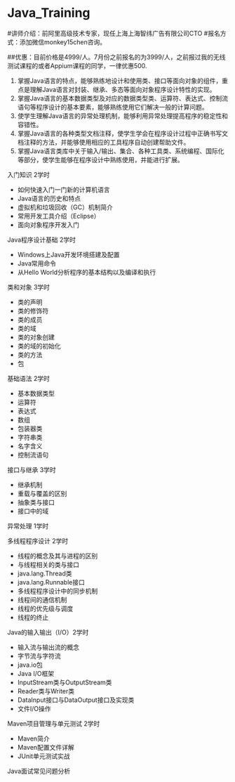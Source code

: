# Java_Training

#讲师介绍：前阿里高级技术专家，现任上海上海智纬广告有限公司CTO
#报名方式：添加微信monkey15chen咨询。



##优惠：目前价格是4999/人。7月份之前报名的为3999/人，之前报过我的无线测试课程的或者Appium课程的同学，一律优惠500.

1. 掌握Java语言的特点，能够熟练地设计和使用类、接口等面向对象的组件，重点是理解Java语言对封装、继承、多态等面向对象程序设计特性的实现。
2. 掌握Java语言的基本数据类型及对应的数据类型类、运算符、表达式、控制流语句等程序设计的基本要素，能够熟练使用它们解决一般的计算问题。
3. 使学生理解Java语言的异常处理机制，能够利用异常处理提高程序的稳定性和容错性。
4. 掌握Java语言的各种类型文档注释，使学生学会在程序设计过程中正确书写文档注释的方法，并能够使用相应的工具程序自动创建帮助文件。
5. 掌握Java语言类库中关于输入/输出、集合、各种工具类、系统编程、国际化等部分，使学生能够在程序设计中熟练使用，并能进行扩展。

入门知识 2学时
- 如何快速入门一门新的计算机语言
- Java语言的历史和特点
- 虚拟机和垃圾回收（GC）机制简介
- 常用开发工具介绍（Eclipse）
- 面向对象程序开发入门

Java程序设计基础 2学时
- Windows上Java开发环境搭建及配置
- Java常用命令
- 从Hello World分析程序的基本结构以及编译和执行

类和对象 3学时
- 类的声明
- 类的修饰符
- 类的成员
- 类的域
- 类的对象创建
- 类的域的初始化
- 类的方法
- 包

基础语法 2学时
- 基本数据类型
- 运算符
- 表达式
- 数组
- 包装器类
- 字符串类
- 名字含义
- 控制流语句

接口与继承 3学时
- 继承机制
- 重载与覆盖的区别
- 抽象类与接口
- 接口中的域

异常处理 1学时

多线程程序设计 2学时
- 线程的概念及其与进程的区别
- 与线程相关的类与接口
- java.lang.Thread类
- java.lang.Runnable接口
- 多线程程序设计中的同步机制
- 线程间的通信机制
- 线程的优先级与调度
- 线程的终止

Java的输入输出（I/O）2学时
- 输入流与输出流的概念
- 字节流与字符流
- java.io包
- Java I/O框架
- InputStream类与OutputStream类
- Reader类与Writer类
- DataInput接口与DataOutput接口及实现类
- 文件I/O操作

Maven项目管理与单元测试 2学时
- Maven简介
- Maven配置文件详解
- JUnit单元测试实战

Java面试常见问题分析
